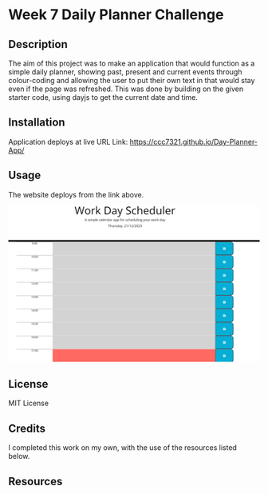 # Week 7 Daily Planner Challenge
## Description
The aim of this project was to make an application that would function as a simple daily planner, showing past, present and current events through colour-coding and allowing the user to put their own text in that would stay even if the page was refreshed. This was done by building on the given starter code, using dayjs to get the current date and time.

## Installation
Application deploys at live URL Link: https://ccc7321.github.io/Day-Planner-App/

## Usage
The website deploys from the link above.

![Screenshot of the day planner](./images/DAY-Planner.png)

## License
MIT License

## Credits
I completed this work on my own, with the use of the resources listed below.

## Resources

